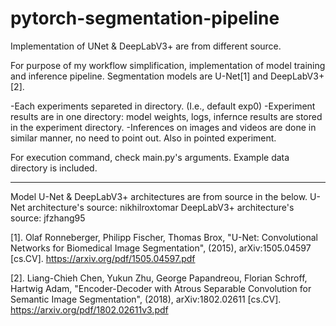 # pytorch-segmentation-pipeline
Implementation of UNet &amp; DeepLabV3+ are from different source.

For purpose of my workflow simplification, 
implementation of model training and inference pipeline.
Segmentation models are U-Net[1] and DeepLabV3+[2].

-Each experiments separeted in directory. (I.e., default exp0)
-Experiment results are in one directory: model weights, logs, infernce results are stored in the experiment directory.
-Inferences on images and videos are done in similar manner, no need to point out. Also in pointed experiment.

For execution command, check main.py's arguments.
Example data directory is included.


-------------------------------------------------------------------------------------------------------------
Model U-Net & DeepLabV3+ architectures are from source in the below.
U-Net architecture's source: nikhilroxtomar
DeepLabV3+ architecture's source: jfzhang95 

[1]. Olaf Ronneberger, Philipp Fischer, Thomas Brox, "U-Net: Convolutional Networks for Biomedical Image Segmentation", (2015), arXiv:1505.04597 [cs.CV].
https://arxiv.org/pdf/1505.04597.pdf

[2]. Liang-Chieh Chen, Yukun Zhu, George Papandreou, Florian Schroff, Hartwig Adam, "Encoder-Decoder with Atrous Separable Convolution for Semantic Image Segmentation", (2018), arXiv:1802.02611 [cs.CV].
https://arxiv.org/pdf/1802.02611v3.pdf

